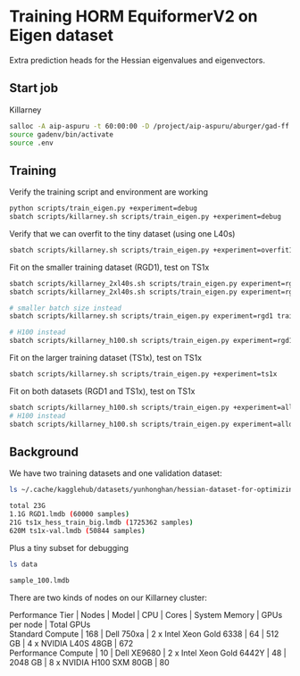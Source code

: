 # Training HORM EquiformerV2 on Eigen dataset

Extra prediction heads for the Hessian eigenvalues and eigenvectors.

## Start job

Killarney
```bash
salloc -A aip-aspuru -t 60:00:00 -D /project/aip-aspuru/aburger/gad-ff --gres=gpu:l40s:1 --mem=128GB
source gadenv/bin/activate
source .env
```

## Training

Verify the training script and environment are working
```bash
python scripts/train_eigen.py +experiment=debug
sbatch scripts/killarney.sh scripts/train_eigen.py +experiment=debug
```

Verify that we can overfit to the tiny dataset (using one L40s)
```bash
sbatch scripts/killarney.sh scripts/train_eigen.py +experiment=overfit100
```

Fit on the smaller training dataset (RGD1), test on TS1x
```bash
sbatch scripts/killarney_2xl40s.sh scripts/train_eigen.py experiment=rgd1 gpu=two
sbatch scripts/killarney_2xl40s.sh scripts/train_eigen.py experiment=rgd1 gpu=two training.lr_schedule_type=null

# smaller batch size instead
sbatch scripts/killarney.sh scripts/train_eigen.py experiment=rgd1 training.bz=100

# H100 instead
sbatch scripts/killarney_h100.sh scripts/train_eigen.py experiment=rgd1 
```

Fit on the larger training dataset (TS1x), test on TS1x
```bash
sbatch scripts/killarney.sh scripts/train_eigen.py +experiment=ts1x
```

Fit on both datasets (RGD1 and TS1x), test on TS1x
```bash
sbatch scripts/killarney_h100.sh scripts/train_eigen.py +experiment=alldata
# H100 instead
sbatch scripts/killarney_h100.sh scripts/train_eigen.py experiment=alldata 
```

## Background

We have two training datasets and one validation dataset:
```bash
ls ~/.cache/kagglehub/datasets/yunhonghan/hessian-dataset-for-optimizing-reactive-mliphorm/versions/5

total 23G
1.1G RGD1.lmdb (60000 samples)
21G ts1x_hess_train_big.lmdb (1725362 samples)
620M ts1x-val.lmdb (50844 samples)
```
Plus a tiny subset for debugging
```bash
ls data

sample_100.lmdb
```

There are two kinds of nodes on our Killarney cluster:

Performance Tier | Nodes | Model | CPU | Cores | System Memory | GPUs per node | Total GPUs \
Standard Compute | 168 | Dell 750xa | 2 x Intel Xeon Gold 6338 | 64 | 512 GB | 4 x NVIDIA L40S 48GB | 672 \
Performance Compute | 10 | Dell XE9680 | 2 x Intel Xeon Gold 6442Y | 48 | 2048 GB | 8 x NVIDIA H100 SXM 80GB | 80



